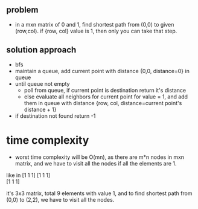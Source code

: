 ## problem
- in a mxn matrix of 0 and 1, find shortest path from (0,0) to given (row,col). 
if {row, col} value is 1, then only you can take that step.

## solution approach
- bfs
- maintain a queue, add current point with distance {0,0, distance=0} in queue
- until queue not empty
    - poll from queue, if current point is destination return it's distance
    - else evaluate all neighbors for current point for value = 1, 
        and add them in queue with distance {row, col, distance=current point's distance + 1}
- if destination not found return -1

# time complexity
- worst time complexity will be O(mn), as there are m*n nodes in mxn matrix, 
    and we have to visit all the nodes if all the elements are 1.
    
like in [1 1 1] 
        [1 1 1]   
        [1 1 1] 
        
 it's 3x3 matrix, total 9 elements with value 1, and to find shortest path from (0,0)  to (2,2),
    we have to visit all the nodes.  